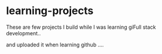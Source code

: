 # learning-projects


These are few projects I build while I was learning giFull stack development..

and  uploaded it when learning github ....


